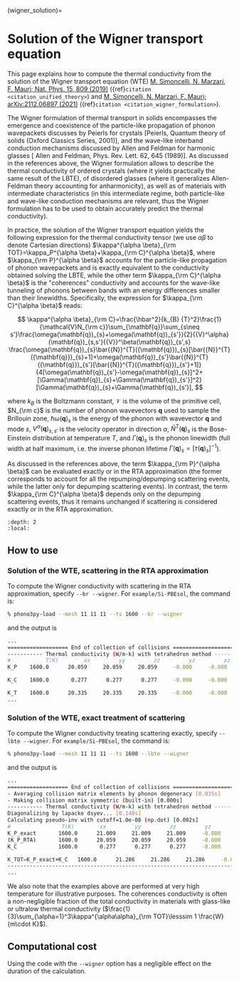 (wigner_solution)=

# Solution of the Wigner transport equation

This page explains how to compute the thermal conductivity from the solution of the Wigner transport equation (WTE)
[M. Simoncelli, N. Marzari, F. Mauri; Nat. Phys. 15, 809 (2019)](https://doi.org/10.1038/s41567-019-0520-x)
({ref}`citation <citation_unified_theory>`) and
[M. Simoncelli, N. Marzari, F. Mauri; arXiv:2112.06897 (2021)](https://arxiv.org/pdf/2112.06897)
({ref}`citation <citation_wigner_formulation>`).


The Wigner formulation of thermal transport in solids encompasses the emergence and coexistence of the particle-like propagation of phonon wavepackets discusses by Peierls for crystals [Peierls, Quantum theory of solids (Oxford Classics Series, 2001)], and the wave-like interband conduction mechanisms discussed by Allen and Feldman for harmonic glasses [
Allen and Feldman, Phys. Rev. Lett. 62, 645 (1989)]. As discussed in the references above, the Wigner formulation allows to describe the thermal conductivity of ordered crystals (where it yields practically the same result of the LBTE), of disordered glasses (where it generalizes Allen-Feldman theory accounting for anharmonicity), as well as of materials with intermediate characteristics (in this intermediate regime, both particle-like and wave-like conduction mechanisms are relevant, thus the Wigner formulation has to be used to obtain accurately predict the thermal conductivity).

In practice, the solution of the Wigner transport equation yields the following expression for the thermal conductivity tensor (we use $\alpha \beta$ to denote Cartesian directions) $\kappa^{\alpha \beta}_{\rm TOT}=\kappa_P^{\alpha \beta}+\kappa_{\rm C}^{\alpha \beta}$, where $\kappa_{\rm P}^{\alpha \beta}$ accounts for the particle-like propagation of phonon wavepackets and is exactly equivalent to the conductivity obtained solving the LBTE, while the other term $\kappa_{\rm C}^{\alpha \beta}$ is the "coherences" conductivity and accounts for the wave-like tunneling of phonons between bands with an energy differences smaller than their linewidths.
Specifically, the expression for $\kappa_{\rm C}^{\alpha \beta}$ reads:

$$
\kappa^{\alpha \beta}_{\rm C}=\frac{\hbar^2}{k_{B} {T}^2}\frac{1}{\mathcal{V}N_{\rm c}}\sum_{\mathbf{q}}\sum_{s\neq s'}\frac{\omega(\mathbf{q})_{s}+\omega(\mathbf{q})_{s'}}{2}{{V}^\alpha}(\mathbf{q})_{s,s'}{{V}}^\beta(\mathbf{q})_{s',s}
\frac{\omega(\mathbf{q})_{s}\bar{{N}}^{T}({\mathbf{q}})_{s}[\bar{{N}}^{T}({\mathbf{q}})_{s}+1]+\omega(\mathbf{q})_{s'}\bar{{N}}^{T}({\mathbf{q}})_{s'}[\bar{{N}}^{T}({\mathbf{q}})_{s'}+1]}{4[\omega(\mathbf{q})_{s'}-\omega(\mathbf{q})_{s}]^2+[\Gamma(\mathbf{q})_{s}+\Gamma(\mathbf{q})_{s'}]^2}[\Gamma(\mathbf{q})_{s}+\Gamma(\mathbf{q})_{s'}],
$$

where $k_{B}$ is the Boltzmann constant, $\mathcal{V}$ is the volume of the primitive cell, $N_{\rm c}$ is the number of phonon wavevectors $\mathbf{q}$ used to sample the Brillouin zone, $\hbar\omega(\mathbf{q})_s$ is the energy of the phonon with wavevector $\mathbf{q}$ and mode $s$, ${{V}^\alpha}(\mathbf{q})_{s,s'}$ is the velocity operator in direction $\alpha$, $\bar{{N}}^{T}({\mathbf{q}})_{s}$ is the Bose-Einstein distribution at temperature $T$, and $\Gamma(\mathbf{q})_{s}$ is the phonon linewidth (full width at half maximum, i.e. the inverse phonon lifetime $\Gamma(\mathbf{q})_{s}=[\tau(\mathbf{q})_{s}]^{-1}$).


As discussed in the references above, the term $\kappa_{\rm P}^{\alpha \beta}$ can be evaluated exactly or in the RTA approximation (the former corresponds to account for all the repumping/depumping scattering events, while the latter only for depumping scattering events). In contrast, the term $\kappa_{\rm C}^{\alpha \beta}$ depends only on the depumping scattering events, thus it remains unchanged if scattering is considered exactly or in the RTA approximation.



```{contents}
:depth: 2
:local:
```

## How to use

### Solution of the WTE, scattering in the RTA approximation
To compute the Wigner conductivity with scattering in the RTA approximation, specify `--br --wigner`. For `example/Si-PBEsol`, the command is:
```bash
% phono3py-load --mesh 11 11 11 --ts 1600 --br --wigner
```
and the output is
```bash
...
=================== End of collection of collisions ===================
----------- Thermal conductivity (W/m-k) with tetrahedron method -----------
#           T(K)        xx         yy         zz         yz         xz         xy
K_P    1600.0      20.059     20.059     20.059     -0.000     -0.000      0.000

K_C    1600.0       0.277      0.277      0.277     -0.000     -0.000      0.000

K_T    1600.0      20.335     20.335     20.335     -0.000     -0.000      0.000
...
```

### Solution of the WTE, exact treatment of scattering
To compute the Wigner conductivity treating scattering exactly, specify `--lbte --wigner`. For `example/Si-PBEsol`, the command is:

```bash
% phono3py-load --mesh 11 11 11 --ts 1600 --lbte --wigner
```
and the output is
```bash
...
=================== End of collection of collisions ===================
- Averaging collision matrix elements by phonon degeneracy [0.035s]
- Making collision matrix symmetric (built-in) [0.000s]
----------- Thermal conductivity (W/m-k) with tetrahedron method -----------
Diagonalizing by lapacke dsyev... [0.148s]
Calculating pseudo-inv with cutoff=1.0e-08 (np.dot) [0.002s]
#                T(K)        xx         yy         zz         yz         xz         xy
K_P_exact       1600.0      21.009     21.009     21.009     -0.000     -0.000      0.000
(K_P_RTA)       1600.0      20.059     20.059     20.059     -0.000     -0.000      0.000
K_C             1600.0       0.277      0.277      0.277     -0.000     -0.000      0.000

K_TOT=K_P_exact+K_C   1600.0      21.286     21.286     21.286     -0.000     -0.000      0.000
----------------------------------------------------------------------------
...
```

We also note that the examples above are performed at very high temperature for illustrative purposes.
The coherences conductivity is often a non-negligible fraction of the total conductivity in materials with glass-like or ultralow thermal conductivity ($\frac{1}{3}\sum_{\alpha=1}^3\kappa^{\alpha\alpha}_{\rm TOT}\lesssim 1 \frac{W}{m\cdot K}$).


## Computational cost

Using the code with the `--wigner` option has a negligible effect on the duration of the calculation.
